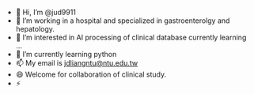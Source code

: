 - 👋 Hi, I’m @jud9911
- 👀 I’m working in a hospital and specialized in gastroenterolgy and hepatology. 
- 🌱 I’m interested in AI processing of clinical database  currently learning ...
- 💞️ I’m currently learning python
- 📫 My email is jdliangntu@ntu.edu.tw
- 😄 Welcome for collaboration of clinical study. 
- ⚡ 

<!---
jud9911/jud9911 is a ✨ special ✨ repository because its `README.md` (this file) appears on your GitHub profile.
You can click the Preview link to take a look at your changes.
--->
